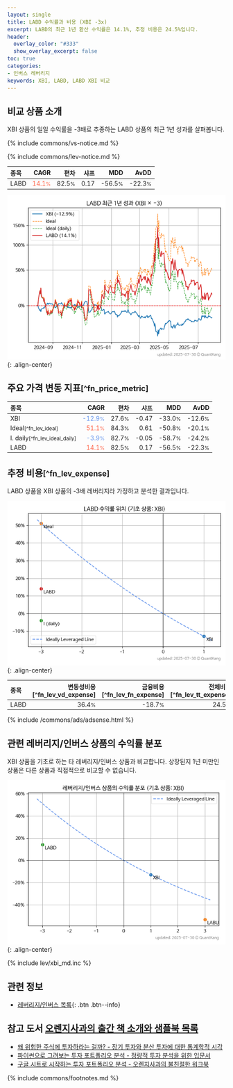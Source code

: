 ```yaml
---
layout: single
title: LABD 수익률과 비용 (XBI -3x)
excerpt: LABD의 최근 1년 환산 수익률은 14.1%, 추정 비용은 24.5%입니다.
header:
  overlay_color: "#333"
  show_overlay_excerpt: false
toc: true
categories:
- 인버스 레버리지
keywords: XBI, LABD, LABD XBI 비교
---
```


## 비교 상품 소개


XBI 상품의 일일 수익률을 -3배로 추종하는 LABD 상품의 최근 1년 성과를 살펴봅니다.





{% include commons/vs-notice.md %}

{% include commons/lev-notice.md %}

| **종목** | **CAGR** | **편차** | **샤프** | **MDD** | **AvDD** |
| :------------ | ------: | -----------: | -------: | ------: | -------: |
| LABD | <span style="color: tomato">14.1<small>%</small></span> | 82.5<small>%</small> | 0.17 | -56.5<small>%</small> | -22.3<small>%</small> |

<!-- more -->


![LABD](/lev/images/labd.png){: .align-center}


## 주요 가격 변동 지표<small>[^fn_price_metric]</small>


| **종목** | **CAGR** | **편차** | **샤프** | **MDD** | **AvDD** |
| :------------ | ------: | -----------: | -------: | ------: | -------: |
| XBI | <span style="color: cornflowerblue">-12.9<small>%</small></span> | 27.6<small>%</small> | -0.47 | -33.0<small>%</small> | -12.6<small>%</small> |
| Ideal<small>[^fn_lev_ideal]</small> | <span style="color: tomato">51.1<small>%</small></span> | 84.3<small>%</small> | 0.61 | -50.8<small>%</small> | -20.1<small>%</small> |
| I. daily<small>[^fn_lev_ideal_daily]</small> | <span style="color: cornflowerblue">-3.9<small>%</small></span> | 82.7<small>%</small> | -0.05 | -58.7<small>%</small> | -24.2<small>%</small> |
| LABD | <span style="color: tomato">14.1<small>%</small></span> | 82.5<small>%</small> | 0.17 | -56.5<small>%</small> | -22.3<small>%</small> |


## 추정 비용<small>[^fn_lev_expense]</small><a id="expense"></a>

LABD 상품을 XBI 상품의 -3배 레버리지라 가정하고 분석한 결과입니다.

![LABD](/lev/images/labd_ideal.png){: .align-center}

| **종목** | **변동성비용**[^fn_lev_vd_expense] | **금융비용**[^fn_lev_fn_expense] | **전체비용**[^fn_lev_tt_expense] |
| :------------ | ------: | -----------: | -------: |
| LABD | 36.4<small>%</small> | -18.7<small>%</small> | 24.5<small>%</small> |

{% include /commons/ads/adsense.html %}



## 관련 레버리지/인버스 상품의 수익률 분포

XBI 상품을 기초로 하는 타 레버리지/인버스 상품과 비교합니다. 상장된지 1년 미만인 상품은 다른 상품과 직접적으로 비교할 수 없습니다.

![XBI](/lev/images/xbi_ideal.png){: .align-center}

{% include lev/xbi_md.inc %}


## 관련 정보

- [레버리지/인버스 목록](/lev/){: .btn .btn--info}


## 참고 도서 [오렌지사과의 출간 책 소개와 샘플북 목록](https://kongdori.tistory.com/691)

- [왜 위험한 주식에 투자하라는 걸까? - 장기 투자와 분산 투자에 대한 통계학적 시각](https://kongdori.tistory.com/421)
- [파이썬으로 그려보는 투자 포트폴리오 분석  - 정량적 투자 분석을 위한 입문서](https://kongdori.tistory.com/643)
- [구글 시트로 시작하는 투자 포트폴리오 분석 - 오렌지사과의 불친절한 워크북](https://kongdori.tistory.com/449)

{% include commons/footnotes.md %}